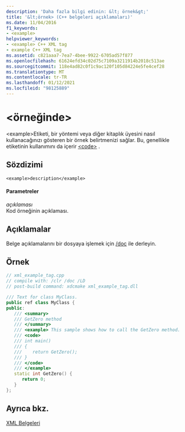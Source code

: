 ```yaml
---
description: 'Daha fazla bilgi edinin: &lt; örnek&gt;'
title: '&lt;örnek> (C++ belgeleri açıklamaları)'
ms.date: 11/04/2016
f1_keywords:
- <example>
helpviewer_keywords:
- <example> C++ XML tag
- example C++ XML tag
ms.assetid: c821aaa7-7ea7-4bee-9922-6705ad57f877
ms.openlocfilehash: 61624efd34c02d75c7109a3211914b2018c513ae
ms.sourcegitcommit: 118e4ad82c0f1c9ac120f105d84224e5fe4cef28
ms.translationtype: MT
ms.contentlocale: tr-TR
ms.lasthandoff: 01/12/2021
ms.locfileid: "98125889"
---
```

# <a name="ltexamplegt"></a>&lt;örneğinde&gt;

\<example>Etiketi, bir yöntemi veya diğer kitaplık üyesini nasıl kullanacağınızı gösteren bir örnek belirtmenizi sağlar. Bu, genellikle etiketinin kullanımını da içerir [\<code>](code-visual-cpp.md) .

## <a name="syntax"></a>Sözdizimi

```
<example>description</example>
```

#### <a name="parameters"></a>Parametreler

*açıklaması*<br/>
Kod örneğinin açıklaması.

## <a name="remarks"></a>Açıklamalar

Belge açıklamalarını bir dosyaya işlemek için [/doc](doc-process-documentation-comments-c-cpp.md) ile derleyin.

## <a name="example"></a>Örnek

```cpp
// xml_example_tag.cpp
// compile with: /clr /doc /LD
// post-build command: xdcmake xml_example_tag.dll

/// Text for class MyClass.
public ref class MyClass {
public:
   /// <summary>
   /// GetZero method
   /// </summary>
   /// <example> This sample shows how to call the GetZero method.
   /// <code>
   /// int main()
   /// {
   ///    return GetZero();
   /// }
   /// </code>
   /// </example>
   static int GetZero() {
      return 0;
   }
};
```

## <a name="see-also"></a>Ayrıca bkz.

[XML Belgeleri](xml-documentation-visual-cpp.md)
